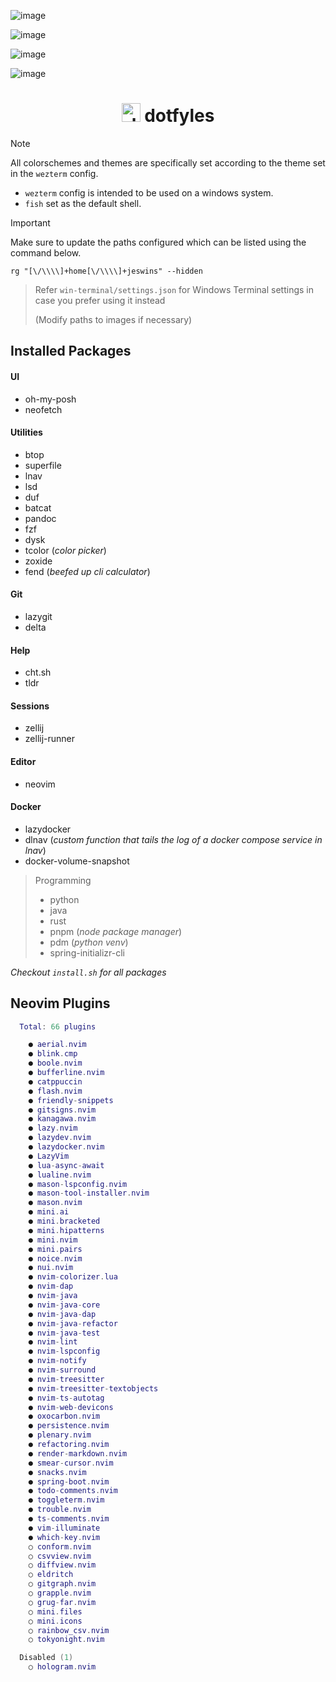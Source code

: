 ![image](https://github.com/user-attachments/assets/c0d96ba9-ff39-42cb-bd2c-80290f6e8884)

![image](https://github.com/user-attachments/assets/3a34e958-1d7c-4160-baca-1e2cf74550db)

![image](https://github.com/user-attachments/assets/2f6e32dc-1f7d-4987-bcff-33c6d987f3f4)

![image](https://github.com/user-attachments/assets/b2a45eaa-30e3-491e-951c-44c913b08bb9)

<div align="center">

# <img src="https://github.com/user-attachments/assets/93df6e6d-31d1-486c-8dcb-557169d54139" alt="docker-svgrepo-com" style="width: 30px; height: 30px;"> dotfyles

</div>

> [!Note]
>
> All colorschemes and themes are specifically set according to the theme set in the `wezterm` config.
>
> - `wezterm` config is intended to be used on a windows system.
> - `fish` set as the default shell.

> [!Important]
>
> Make sure to update the paths configured which can be listed using the command below.
>
> ```fish
> rg "[\/\\\\]+home[\/\\\\]+jeswins" --hidden
> ```

> Refer `win-terminal/settings.json` for Windows Terminal settings in case you prefer using it instead
>
> (Modify paths to images if necessary)

## Installed Packages

#### UI

- oh-my-posh
- neofetch

#### Utilities

- btop
- superfile
- lnav
- lsd
- duf
- batcat
- pandoc
- fzf
- dysk
- tcolor (_color picker_)
- zoxide
- fend (_beefed up cli calculator_)

#### Git

- lazygit
- delta

#### Help

- cht.sh
- tldr

#### Sessions

- zellij
- zellij-runner

#### Editor

- neovim

#### Docker

- lazydocker
- dlnav (_custom function that tails the log of a docker compose service in lnav_)
- docker-volume-snapshot

> Programming
>
> - python
> - java
> - rust
> - pnpm (_node package manager_)
> - pdm (_python venv_)
> - spring-initializr-cli

_Checkout `install.sh` for all packages_

## Neovim Plugins

```lua
  Total: 66 plugins

    ● aerial.nvim
    ● blink.cmp
    ● boole.nvim
    ● bufferline.nvim
    ● catppuccin
    ● flash.nvim
    ● friendly-snippets
    ● gitsigns.nvim
    ● kanagawa.nvim
    ● lazy.nvim
    ● lazydev.nvim
    ● lazydocker.nvim
    ● LazyVim
    ● lua-async-await
    ● lualine.nvim
    ● mason-lspconfig.nvim
    ● mason-tool-installer.nvim
    ● mason.nvim
    ● mini.ai
    ● mini.bracketed
    ● mini.hipatterns
    ● mini.nvim
    ● mini.pairs
    ● noice.nvim
    ● nui.nvim
    ● nvim-colorizer.lua
    ● nvim-dap
    ● nvim-java
    ● nvim-java-core
    ● nvim-java-dap
    ● nvim-java-refactor
    ● nvim-java-test
    ● nvim-lint
    ● nvim-lspconfig
    ● nvim-notify
    ● nvim-surround
    ● nvim-treesitter
    ● nvim-treesitter-textobjects
    ● nvim-ts-autotag
    ● nvim-web-devicons
    ● oxocarbon.nvim
    ● persistence.nvim
    ● plenary.nvim
    ● refactoring.nvim
    ● render-markdown.nvim
    ● smear-cursor.nvim
    ● snacks.nvim
    ● spring-boot.nvim
    ● todo-comments.nvim
    ● toggleterm.nvim
    ● trouble.nvim
    ● ts-comments.nvim
    ● vim-illuminate
    ● which-key.nvim
    ○ conform.nvim
    ○ csvview.nvim
    ○ diffview.nvim
    ○ eldritch
    ○ gitgraph.nvim
    ○ grapple.nvim
    ○ grug-far.nvim
    ○ mini.files
    ○ mini.icons
    ○ rainbow_csv.nvim
    ○ tokyonight.nvim

  Disabled (1)
    ○ hologram.nvim
```
